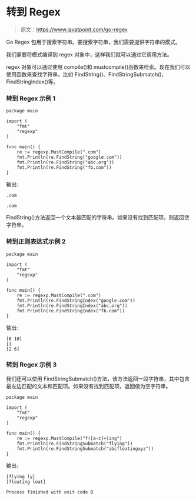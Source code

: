 # 转到 Regex

> 原文：<https://www.javatpoint.com/go-regex>

Go Regex 包用于搜索字符串。要搜索字符串，我们需要提供字符串的模式。

我们需要将模式编译到 regex 对象中，这样我们就可以通过它调用方法。

regex 对象可以通过使用 compile()和 mustcompile()函数来检索。现在我们可以使用函数来查找字符串，比如 FindString()、FindStringSubmatch()、FindStringIndex()等。

### 转到 Regex 示例 1

```
package main

import (
	"fmt"
	"regexp"
)

func main() {
	re := regexp.MustCompile(".com")
	fmt.Println(re.FindString("google.com"))
	fmt.Println(re.FindString("abc.org"))
	fmt.Println(re.FindString("fb.com"))
}

```

输出:

```
.com

.com

```

FindString()方法返回一个文本最匹配的字符串。如果没有找到匹配项，则返回空字符串。

### 转到正则表达式示例 2

```
package main

import (
	"fmt"
	"regexp"
)

func main() {
	re := regexp.MustCompile(".com")
	fmt.Println(re.FindStringIndex("google.com"))
	fmt.Println(re.FindStringIndex("abc.org"))
	fmt.Println(re.FindStringIndex("fb.com"))
}

```

输出:

```
[6 10]
[]
[2 6]

```

### 转到 Regex 示例 3

我们还可以使用 FindStringSubmatch()方法，该方法返回一段字符串，其中包含最左边匹配的文本和匹配项。如果没有找到匹配项，返回值为空字符串。

```
package main

import (
	"fmt"
	"regexp"
)

func main() {
	re := regexp.MustCompile("f([a-z]+)ing")
	fmt.Println(re.FindStringSubmatch("flying"))
	fmt.Println(re.FindStringSubmatch("abcfloatingxyz"))
}

```

输出:

```
[flying ly]
[floating loat]

Process finished with exit code 0

```